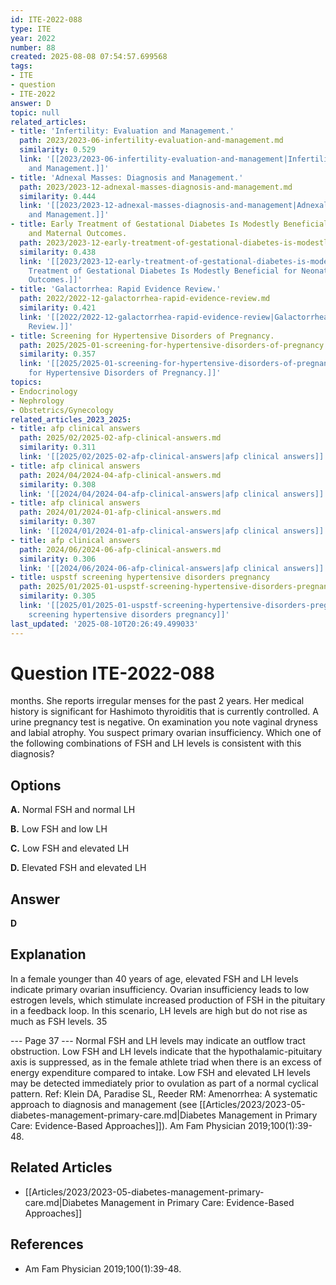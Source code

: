 ```yaml
---
id: ITE-2022-088
type: ITE
year: 2022
number: 88
created: 2025-08-08 07:54:57.699568
tags:
- ITE
- question
- ITE-2022
answer: D
topic: null
related_articles:
- title: 'Infertility: Evaluation and Management.'
  path: 2023/2023-06-infertility-evaluation-and-management.md
  similarity: 0.529
  link: '[[2023/2023-06-infertility-evaluation-and-management|Infertility: Evaluation
    and Management.]]'
- title: 'Adnexal Masses: Diagnosis and Management.'
  path: 2023/2023-12-adnexal-masses-diagnosis-and-management.md
  similarity: 0.444
  link: '[[2023/2023-12-adnexal-masses-diagnosis-and-management|Adnexal Masses: Diagnosis
    and Management.]]'
- title: Early Treatment of Gestational Diabetes Is Modestly Beneficial for Neonatal
    and Maternal Outcomes.
  path: 2023/2023-12-early-treatment-of-gestational-diabetes-is-modestly-benefici.md
  similarity: 0.438
  link: '[[2023/2023-12-early-treatment-of-gestational-diabetes-is-modestly-benefici|Early
    Treatment of Gestational Diabetes Is Modestly Beneficial for Neonatal and Maternal
    Outcomes.]]'
- title: 'Galactorrhea: Rapid Evidence Review.'
  path: 2022/2022-12-galactorrhea-rapid-evidence-review.md
  similarity: 0.421
  link: '[[2022/2022-12-galactorrhea-rapid-evidence-review|Galactorrhea: Rapid Evidence
    Review.]]'
- title: Screening for Hypertensive Disorders of Pregnancy.
  path: 2025/2025-01-screening-for-hypertensive-disorders-of-pregnancy.md
  similarity: 0.357
  link: '[[2025/2025-01-screening-for-hypertensive-disorders-of-pregnancy|Screening
    for Hypertensive Disorders of Pregnancy.]]'
topics:
- Endocrinology
- Nephrology
- Obstetrics/Gynecology
related_articles_2023_2025:
- title: afp clinical answers
  path: 2025/02/2025-02-afp-clinical-answers.md
  similarity: 0.311
  link: '[[2025/02/2025-02-afp-clinical-answers|afp clinical answers]]'
- title: afp clinical answers
  path: 2024/04/2024-04-afp-clinical-answers.md
  similarity: 0.308
  link: '[[2024/04/2024-04-afp-clinical-answers|afp clinical answers]]'
- title: afp clinical answers
  path: 2024/01/2024-01-afp-clinical-answers.md
  similarity: 0.307
  link: '[[2024/01/2024-01-afp-clinical-answers|afp clinical answers]]'
- title: afp clinical answers
  path: 2024/06/2024-06-afp-clinical-answers.md
  similarity: 0.306
  link: '[[2024/06/2024-06-afp-clinical-answers|afp clinical answers]]'
- title: uspstf screening hypertensive disorders pregnancy
  path: 2025/01/2025-01-uspstf-screening-hypertensive-disorders-pregnancy.md
  similarity: 0.305
  link: '[[2025/01/2025-01-uspstf-screening-hypertensive-disorders-pregnancy|uspstf
    screening hypertensive disorders pregnancy]]'
last_updated: '2025-08-10T20:26:49.499033'
---
```


# Question ITE-2022-088

months. She reports irregular menses for the past 2 years. Her medical history is significant for Hashimoto thyroiditis that is currently controlled. A urine pregnancy test is negative. On examination you note vaginal dryness and labial atrophy. You suspect primary ovarian insufficiency. Which one of the following combinations of FSH and LH levels is consistent with this diagnosis?

## Options

**A.** Normal FSH and normal LH

**B.** Low FSH and low LH

**C.** Low FSH and elevated LH

**D.** Elevated FSH and elevated LH

## Answer

**D**

## Explanation

In a female younger than 40 years of age, elevated FSH and LH levels indicate primary ovarian
insufficiency. Ovarian insufficiency leads to low estrogen levels, which stimulate increased production of
FSH in the pituitary in a feedback loop. In this scenario, LH levels are high but do not rise as much as
FSH levels.
35

--- Page 37 ---
Normal FSH and LH levels may indicate an outflow tract obstruction. Low FSH and LH levels indicate
that the hypothalamic-pituitary axis is suppressed, as in the female athlete triad when there is an excess of
energy expenditure compared to intake. Low FSH and elevated LH levels may be detected immediately
prior to ovulation as part of a normal cyclical pattern.
Ref: Klein DA, Paradise SL, Reeder RM: Amenorrhea: A systematic approach to diagnosis and management (see [[Articles/2023/2023-05-diabetes-management-primary-care.md|Diabetes Management in Primary Care: Evidence-Based Approaches]]). Am Fam Physician
2019;100(1):39-48.



## Related Articles

- [[Articles/2023/2023-05-diabetes-management-primary-care.md|Diabetes Management in Primary Care: Evidence-Based Approaches]]

## References

- Am Fam Physician
2019;100(1):39-48.
